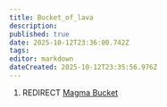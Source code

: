 ```yaml
---
title: Bucket_of_lava
description: 
published: true
date: 2025-10-12T23:36:00.742Z
tags: 
editor: markdown
dateCreated: 2025-10-12T23:35:56.976Z
---
```


1.  REDIRECT [Magma Bucket](Magma_Bucket.md "wikilink")